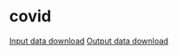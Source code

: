 # covid

[Input data download](https://dl.dropboxusercontent.com/s/80igbve4f751rz1/ddl_covid_input_data.tar.gz?dl=0)
[Output data download](https://dl.dropboxusercontent.com/s/ig9u8ol45445vdl/ddl_covid_output_data.tar.gz?dl=0)
